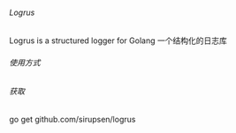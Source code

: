 ###### Logrus 

Logrus is a structured logger for Golang
一个结构化的日志库

###### 使用方式

###### 获取

go get github.com/sirupsen/logrus


